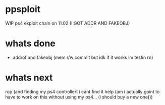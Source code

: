 # ppsploit
WIP ps4 exploit chain on 11.02 (I GOT ADDR AND FAKEOBJ)
# whats done
- addrof and fakeobj (mem r/w commit but idk if it works im testin rn)
# whats next
rop (and finding my ps4 controllert i cant find it help (am i actually goint to have to work on this without using my ps4... (i should buy a new one)))
